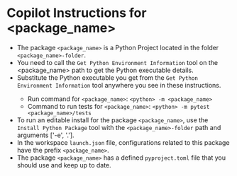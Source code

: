 # Copilot Instructions for <package_name>

-   The package `<package_name>` is a Python Project located in the folder `<package_name>-folder`.
-   You need to call the `Get Python Environment Information` tool on the <package_name> path to get the Python executable details.
-   Substitute the Python executable you get from the `Get Python Environment Information` tool anywhere you see <python> in these instructions.
    -   Run command for `<package_name>`: `<python> -m <package_name>`
    -   Command to run tests for `<package_name>`: `<python> -m pytest <package_name>/tests`
-   To run an editable install for the package `<package_name>`, use the `Install Python Package` tool with the `<package_name>-folder` path and arguments ['-e', '.'].
-   In the workspace `launch.json` file, configurations related to this package have the prefix `<package_name>`.
-   The package `<package_name>` has a defined `pyproject.toml` file that you should use and keep up to date.
